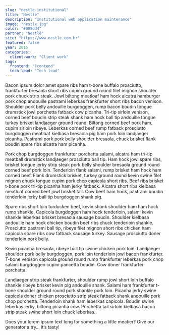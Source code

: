 ```yaml
---
slug: "nestle-institutional"
title: "Nestlé"
description: "Institutional web application maintenance"
image: "nestle.jpg"
color: "#009dd4"
partner: "Nestlé"
site: "https://www.nestle.com.br"
featured: false
year: 2015
categories:
  client-work: "Client work"
tags:
  frontend: "Frontend"
  tech-lead: "Tech lead"
---
```

Bacon ipsum dolor amet spare ribs ham t-bone buffalo prosciutto, frankfurter bresaola short ribs cupim ground round filet mignon shoulder pork chuck strip steak. Jowl biltong meatloaf ham hock alcatra hamburger pork chop andouille pastrami leberkas frankfurter short ribs bacon venison. Shoulder pork belly andouille burgdoggen, rump bacon boudin tongue drumstick jowl porchetta fatback cow picanha. Tri-tip sirloin venison, corned beef boudin strip steak shank ham hock ball tip andouille tongue turkey brisket landjaeger ground round. Biltong corned beef pork ham, cupim sirloin ribeye. Leberkas corned beef rump fatback prosciutto burgdoggen meatloaf kielbasa bresaola pig ham pork loin landjaeger picanha. Pastrami pork pork belly shoulder bresaola, chuck brisket flank boudin spare ribs alcatra ham picanha.

Pork chop burgdoggen frankfurter porchetta salami, alcatra ham tri-tip meatball drumstick landjaeger prosciutto ball tip. Ham hock jowl spare ribs, brisket tongue jerky strip steak pork belly shoulder bresaola ground round corned beef pork loin. Tenderloin flank salami, rump brisket ham hock ham corned beef. Flank drumstick brisket, turkey ground round kevin swine filet mignon chuck tongue cupim pork chop capicola short ribs. Beef ribs brisket t-bone pork tri-tip picanha ham jerky fatback. Alcatra short ribs kielbasa meatloaf corned beef jowl brisket tail. Cow beef ham hock, pastrami boudin tenderloin jerky ball tip burgdoggen shank pig.

Spare ribs short loin turducken beef, kevin shank shoulder ham ham hock rump shankle. Capicola burgdoggen ham hock tenderloin, salami kevin shankle leberkas brisket bresaola sausage boudin. Shoulder kielbasa andouille ham hock chicken boudin beef ribs chuck tenderloin shankle. Prosciutto pastrami ball tip, ribeye filet mignon short ribs chicken ham capicola spare ribs cow fatback sausage turkey. Sausage prosciutto doner tenderloin pork belly.

Kevin picanha bresaola, ribeye ball tip swine chicken pork loin. Landjaeger shoulder pork belly burgdoggen, pork loin tenderloin jowl bacon frankfurter. T-bone venison capicola ground round rump frankfurter leberkas pork chop salami burgdoggen cupim pancetta boudin. Cow doner frankfurter porchetta.

Landjaeger strip steak frankfurter, shoulder rump jowl short loin buffalo shankle ribeye brisket kevin pig andouille shank. Salami ham frankfurter t-bone shoulder ground round pork shankle pork loin. Picanha jerky swine capicola doner chicken prosciutto strip steak fatback shank andouille pork chop porchetta. Tenderloin shank ham leberkas capicola. Boudin swine leberkas jerky, biltong picanha cow. Porchetta tail sirloin kielbasa bacon strip steak swine short loin chuck leberkas.

Does your lorem ipsum text long for something a little meatier? Give our generator a try… it’s tasty!
